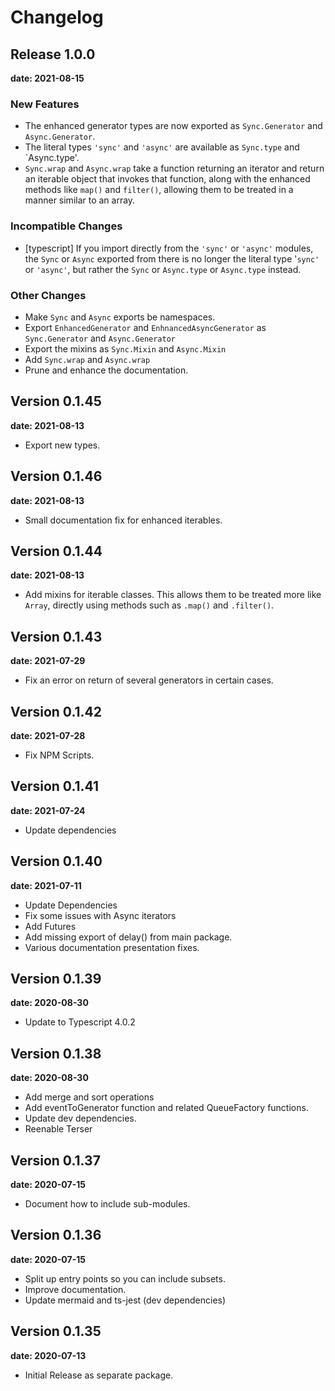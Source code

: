 # Changelog

## Release 1.0.0

__date: 2021-08-15__

### New Features

* The enhanced generator types are now exported as `Sync.Generator` and `Async.Generator`.
* The literal types `'sync'` and `'async'` are available as `Sync.type` and `Async.type'.
* `Sync.wrap` and `Async.wrap` take a function returning an iterator and return an iterable object that
   invokes that function, along with the enhanced methods like `map()` and `filter()`, allowing them to be
   treated in a manner similar to an array.

### Incompatible Changes

* [typescript] If you import directly from the `'sync'` or `'async'` modules, the `Sync` or `Async` exported from there
   is no longer the literal type '`sync'` or `'async'`, but rather the `Sync` or `Async.type` or `Async.type`
   instead.

### Other Changes

* Make `Sync` and `Async` exports be namespaces.
* Export `EnhancedGenerator` and `EnhnancedAsyncGenerator` as `Sync.Generator` and `Async.Generator`
* Export the mixins as `Sync.Mixin` and `Async.Mixin`
* Add `Sync.wrap` and `Async.wrap`
* Prune and enhance the documentation.

## Version 0.1.45

__date: 2021-08-13__

* Export new types.

## Version 0.1.46

__date: 2021-08-13__

* Small documentation fix for enhanced iterables.

## Version 0.1.44

__date: 2021-08-13__

* Add mixins for iterable classes.  This allows them to be treated more like `Array`, directly using methods such as
  `.map()` and `.filter()`.

## Version 0.1.43

__date: 2021-07-29__

* Fix an error on return of several generators in certain cases.

## Version 0.1.42

__date: 2021-07-28__

* Fix NPM Scripts.

## Version 0.1.41

__date: 2021-07-24__

* Update dependencies

## Version 0.1.40

__date: 2021-07-11__

* Update Dependencies
* Fix some issues with Async iterators
* Add Futures
* Add missing export of delay() from main package.
* Various documentation presentation fixes.

## Version 0.1.39

__date: 2020-08-30__

* Update to Typescript 4.0.2

## Version 0.1.38

__date: 2020-08-30__

* Add merge and sort operations
* Add eventToGenerator function and related QueueFactory functions.
* Update dev dependencies.
* Reenable Terser

## Version 0.1.37

__date: 2020-07-15__

* Document how to include sub-modules.

## Version 0.1.36

__date: 2020-07-15__

* Split up entry points so you can include subsets.
* Improve documentation.
* Update mermaid and ts-jest (dev dependencies)

## Version 0.1.35

__date: 2020-07-13__

* Initial Release as separate package.
